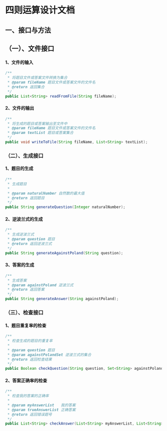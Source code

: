 # 四则运算设计文档

## 一、接口与方法

## （一）、文件接口

#### 1、文件的输入

```java
/**
 * 将题目文件或答案文件转换为集合
 * @param fileName 题目文件或答案文件的文件名
 * @return 返回集合
 */
public List<String> readFromFile(String fileName);
```

#### 2、文件的输出

```java
/**
 * 将生成的题目或答案输出至文件中
 * @param fileName 题目文件或答案文件的文件名
 * @param textList 题目或答案集合
 */
public void writeToFile(String fileName, List<String> textList);
```

### （二）、生成接口

#### 1、题目的生成

```java
/**
 * 生成题目
 *
 * @param naturalNumber 自然数的最大值
 * @return 返回题目
 */
public String generateQuestion(Integer naturalNumber);
```

#### 2、逆波兰式的生成

```java
/**
 * 生成逆波兰式
 * @param question 题目
 * @return 返回逆波兰式
 */
public String generateAgainstPoland(String question);
```

#### 3、答案的生成

```java
/**
 * 生成答案
 * @param againstPoland 逆波兰式
 * @return 返回答案
 */
public String generateAnswer(String againstPoland);
```

### （三）、检查接口

#### 1、题目重复率的检查

```java
/**
 * 检查生成的题目的重复率
 *
 * @param question 题目
 * @param againstPolandSet 逆波兰式的集合
 * @return 返回检查结果
 */
public Boolean checkQuestion(String question, Set<String> againstPolandSet);
```

#### 2、答案正确率的检查

```java
/**
 * 检查我的答案的正确率
 *
 * @param myAnswerList   我的答案
 * @param trueAnswerList 正确答案
 * @return 返回错误题号
 */
public List<String> checkAnswer(List<String> myAnswerList, List<String> trueAnswerList);
```